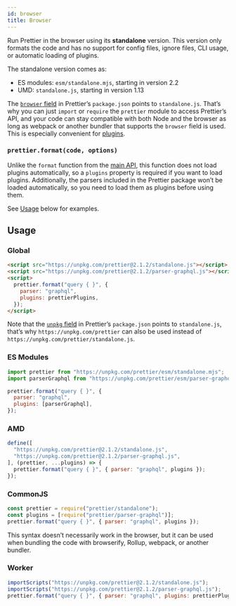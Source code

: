 ```yaml
---
id: browser
title: Browser
---
```


Run Prettier in the browser using its **standalone** version. This version only formats the code and has no support for config files, ignore files, CLI usage, or automatic loading of plugins.

The standalone version comes as:

- ES modules: `esm/standalone.mjs`, starting in version 2.2
- UMD: `standalone.js`, starting in version 1.13

The [`browser` field](https://github.com/defunctzombie/package-browser-field-spec) in Prettier’s `package.json` points to `standalone.js`. That’s why you can just `import` or `require` the `prettier` module to access Prettier’s API, and your code can stay compatible with both Node and the browser as long as webpack or another bundler that supports the `browser` field is used. This is especially convenient for [plugins](plugins.md).

### `prettier.format(code, options)`

Unlike the `format` function from the [main API](api.md#prettierformatsource--options), this function does not load plugins automatically, so a `plugins` property is required if you want to load plugins. Additionally, the parsers included in the Prettier package won’t be loaded automatically, so you need to load them as plugins before using them.

See [Usage](#usage) below for examples.

## Usage

### Global

```html
<script src="https://unpkg.com/prettier@2.1.2/standalone.js"></script>
<script src="https://unpkg.com/prettier@2.1.2/parser-graphql.js"></script>
<script>
  prettier.format("query { }", {
    parser: "graphql",
    plugins: prettierPlugins,
  });
</script>
```

Note that the [`unpkg` field](https://unpkg.com/#examples) in Prettier’s `package.json` points to `standalone.js`, that’s why `https://unpkg.com/prettier` can also be used instead of `https://unpkg.com/prettier/standalone.js`.

### ES Modules

```js
import prettier from "https://unpkg.com/prettier/esm/standalone.mjs";
import parserGraphql from "https://unpkg.com/prettier/esm/parser-graphql.mjs";

prettier.format("query { }", {
  parser: "graphql",
  plugins: [parserGraphql],
});
```

### AMD

```js
define([
  "https://unpkg.com/prettier@2.1.2/standalone.js",
  "https://unpkg.com/prettier@2.1.2/parser-graphql.js",
], (prettier, ...plugins) => {
  prettier.format("query { }", { parser: "graphql", plugins });
});
```

### CommonJS

```js
const prettier = require("prettier/standalone");
const plugins = [require("prettier/parser-graphql")];
prettier.format("query { }", { parser: "graphql", plugins });
```

This syntax doesn’t necessarily work in the browser, but it can be used when bundling the code with browserify, Rollup, webpack, or another bundler.

### Worker

```js
importScripts("https://unpkg.com/prettier@2.1.2/standalone.js");
importScripts("https://unpkg.com/prettier@2.1.2/parser-graphql.js");
prettier.format("query { }", { parser: "graphql", plugins: prettierPlugins });
```
